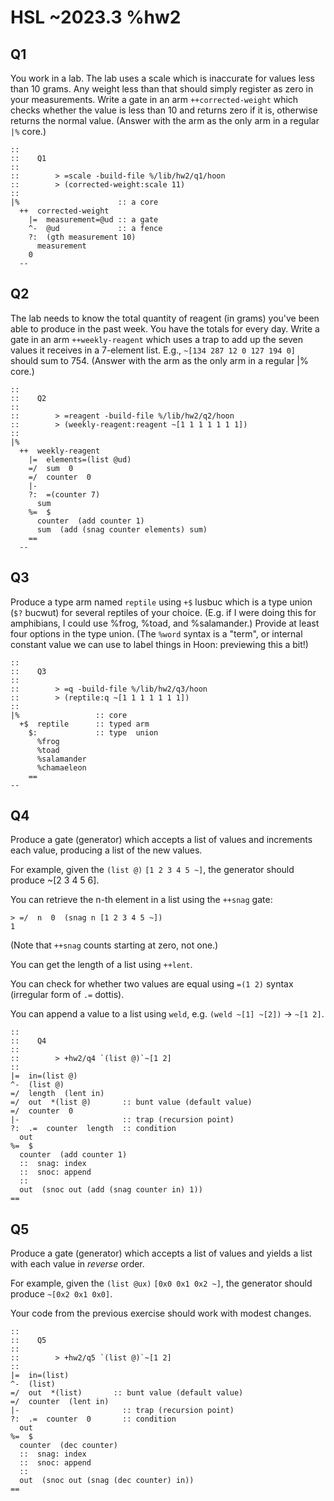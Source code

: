 # HSL ~2023.3 %hw2

## Q1

You work in a lab. The lab uses a scale which is inaccurate for values less than 10 grams. Any weight less than that should simply register as zero in your measurements. Write a gate in an arm `++corrected-weight` which checks whether the value is less than 10 and returns zero if it is, otherwise returns the normal value. (Answer with the arm as the only arm in a regular `|%` core.)

```hoon
::
::    Q1
::
::        > =scale -build-file %/lib/hw2/q1/hoon
::        > (corrected-weight:scale 11)
::
|%                      :: a core
  ++  corrected-weight
    |=  measurement=@ud :: a gate
    ^-  @ud             :: a fence
    ?:  (gth measurement 10)
      measurement
    0
  --
```


## Q2

The lab needs to know the total quantity of reagent (in grams) you've been able to produce in the past week.  You have the totals for every day.  Write a gate in an arm `++weekly-reagent` which uses a trap to add up the seven values it receives in a 7-element list.  E.g., `~[134 287 12 0 127 194 0]` should sum to 754.  (Answer with the arm as the only arm in a regular |% core.)

```hoon
::
::    Q2
::
::        > =reagent -build-file %/lib/hw2/q2/hoon
::        > (weekly-reagent:reagent ~[1 1 1 1 1 1 1])
::
|%
  ++  weekly-reagent
    |=  elements=(list @ud)
    =/  sum  0
    =/  counter  0
    |-
    ?:  =(counter 7)
      sum
    %=  $
      counter  (add counter 1)
      sum  (add (snag counter elements) sum)
    ==
  --
```


## Q3

Produce a type arm named `reptile` using `+$` lusbuc which is a type union (`$?` bucwut) for several reptiles of your choice.  (E.g. if I were doing this for amphibians, I could use %frog, %toad, and %salamander.)  Provide at least four options in the type union.  (The `%word` syntax is a "term", or internal constant value we can use to label things in Hoon:  previewing this a bit!)

```hoon
::
::    Q3
::
::        > =q -build-file %/lib/hw2/q3/hoon
::        > (reptile:q ~[1 1 1 1 1 1 1])
::
|%                 :: core
  +$  reptile      :: typed arm
    $:             :: type  union
      %frog
      %toad
      %salamander
      %chamaeleon
    ==
--
```


## Q4

Produce a gate (generator) which accepts a list of values and increments each value, producing a list of the new values.

For example, given the `(list @)` `[1 2 3 4 5 ~]`, the generator should produce ~[2 3 4 5 6].

You can retrieve the n-th element in a list using the `++snag` gate:

```
> =/  n  0  (snag n [1 2 3 4 5 ~])
1
```

(Note that `++snag` counts starting at zero, not one.)

You can get the length of a list using `++lent`.

You can check for whether two values are equal using `=(1 2)` syntax (irregular form of `.=` dottis).

You can append a value to a list using `weld`, e.g. `(weld ~[1] ~[2])` → `~[1 2]`.

```hoon
::
::    Q4
::
::        > +hw2/q4 `(list @)`~[1 2]
::
|=  in=(list @)
^-  (list @)
=/  length  (lent in)
=/  out  *(list @)       :: bunt value (default value)
=/  counter  0
|-                       :: trap (recursion point)
?:  .=  counter  length  :: condition
  out
%=  $
  counter  (add counter 1)
  ::  snag: index
  ::  snoc: append
  ::
  out  (snoc out (add (snag counter in) 1))
==
```

## Q5

Produce a gate (generator) which accepts a list of values and yields a list with each value in *reverse* order.

For example, given the `(list @ux)` `[0x0 0x1 0x2 ~]`, the generator should produce `~[0x2 0x1 0x0]`.

Your code from the previous exercise should work with modest changes.

```hoon
::
::    Q5
::
::        > +hw2/q5 `(list @)`~[1 2]
::
|=  in=(list)
^-  (list)
=/  out  *(list)       :: bunt value (default value)
=/  counter  (lent in)
|-                       :: trap (recursion point)
?:  .=  counter  0       :: condition
  out
%=  $
  counter  (dec counter)
  ::  snag: index
  ::  snoc: append
  ::
  out  (snoc out (snag (dec counter) in))
==
```
